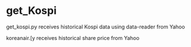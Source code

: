# get_Kospi
get_kospi.py receives historical Kospi data using data-reader from Yahoo

koreanair.[y receives historical share price from Yahoo 
